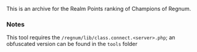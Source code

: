 This is an archive for the Realm Points ranking of Champions of Regnum.

### Notes

This tool requires the ``/regnum/lib/class.connect.<server>.php``; an obfuscated version can be found in the ``tools`` folder
